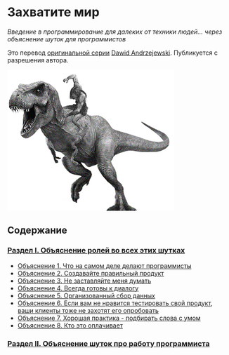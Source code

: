 # Захватите мир
*Введение в программирование для далеких от техники людей... через объяснение шуток для программистов*

Это перевод [оригинальной серии](http://eattheworldbook.com) [Dawid Andrzejewski](https://medium.com/@kemyd). Публикуется с разрешения автора.

<img src="https://github.com/devSchacht/Eat-the-World/blob/master/dino.jpg" alt="Logo" width="380" height="321">

## Содержание
### [Раздел I. Объяснение ролей во всех этих шутках](PART-I)
* [Объяснение 1. Что на самом деле делают программисты](PART-I/Explanation-1)
* [Объяснение 2. Создавайте правильный продукт](PART-I/Explanation-2)
* [Объяснение 3. Не заставляйте меня думать](PART-I/Explanation-3)
* [Объяснение 4. Всегда готовы к диалогу](PART-I/Explanation-4)
* [Объяснение 5. Организованный сбор данных](PART-I/Explanation-5)
* [Объяснение 6. Если вам не нравится тестировать свой продукт, ваши клиенты тоже не захотят его опробовать](PART-I/Explanation-6)
* [Объяснение 7. Хорошая практика - подбирать слова с умом](PART-I/Explanation-7)
* [Объяснение 8. Кто это оплачивает](PART-I/Explanation-8)

### [Раздел II. Объяснение шуток про работу программиста](PART-II)
